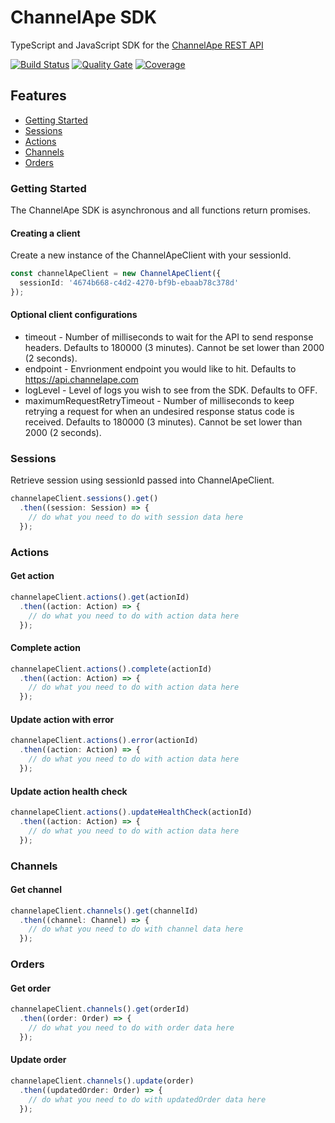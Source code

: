 # ChannelApe SDK

TypeScript and JavaScript SDK for the [ChannelApe REST API](https://docs.channelape.io/)

[![Build Status](https://travis-ci.org/ChannelApe/channelape-typescript-sdk.svg?branch=master)](https://travis-ci.org/ChannelApe/channelape-typescript-sdk)  [![Quality Gate](https://sonarcloud.io/api/project_badges/measure?project=channelape-typescript-sdk&metric=alert_status)](https://sonarcloud.io/dashboard?id=channelape-typescript-sdk) [![Coverage](https://sonarcloud.io/api/project_badges/measure?project=channelape-typescript-sdk&metric=coverage)](https://sonarcloud.io/dashboard?id=channelape-typescript-sdk)

## Features
- [Getting Started](#getting-started)
- [Sessions](#sessions)
- [Actions](#actions)
- [Channels](#channels)
- [Orders](#orders)

### Getting Started

The ChannelApe SDK is asynchronous and all functions return promises.

#### Creating a client

Create a new instance of the ChannelApeClient with your sessionId.

```typescript
const channelApeClient = new ChannelApeClient({
  sessionId: '4674b668-c4d2-4270-bf9b-ebaab78c378d'
});
```

#### Optional client configurations

* timeout - Number of milliseconds to wait for the API to send response headers. Defaults to 180000 (3 minutes). Cannot be set lower than 2000 (2 seconds).
* endpoint - Envrionment endpoint you would like to hit. Defaults to https://api.channelape.com
* logLevel - Level of logs you wish to see from the SDK. Defaults to OFF.
* maximumRequestRetryTimeout - Number of milliseconds to keep retrying a request for when an undesired response status code is received. Defaults to 180000 (3 minutes). Cannot be set lower than 2000 (2 seconds).

### Sessions

Retrieve session using sessionId passed into ChannelApeClient.

```typescript
channelapeClient.sessions().get()
  .then((session: Session) => {
    // do what you need to do with session data here
  });
```

### Actions

#### Get action
```typescript
channelapeClient.actions().get(actionId)
  .then((action: Action) => {
    // do what you need to do with action data here
  });
```

#### Complete action
```typescript
channelapeClient.actions().complete(actionId)
  .then((action: Action) => {
    // do what you need to do with action data here
  });
```

#### Update action with error
```typescript
channelapeClient.actions().error(actionId)
  .then((action: Action) => {
    // do what you need to do with action data here
  });
```

#### Update action health check
```typescript
channelapeClient.actions().updateHealthCheck(actionId)
  .then((action: Action) => {
    // do what you need to do with action data here
  });
```

### Channels

#### Get channel
```typescript
channelapeClient.channels().get(channelId)
  .then((channel: Channel) => {
    // do what you need to do with channel data here
  });
```

### Orders

#### Get order
```typescript
channelapeClient.channels().get(orderId)
  .then((order: Order) => {
    // do what you need to do with order data here
  });
```

#### Update order
```typescript
channelapeClient.channels().update(order)
  .then((updatedOrder: Order) => {
    // do what you need to do with updatedOrder data here
  });
```